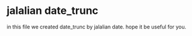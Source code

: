 # jalalian date_trunc
in this file we created date_trunc by jalalian date. hope it be useful for you.
